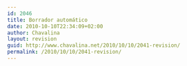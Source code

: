 ```yaml
---
id: 2046
title: Borrador automático
date: 2010-10-10T22:34:09+02:00
author: Chavalina
layout: revision
guid: http://www.chavalina.net/2010/10/10/2041-revision/
permalink: /2010/10/10/2041-revision/
---
```

